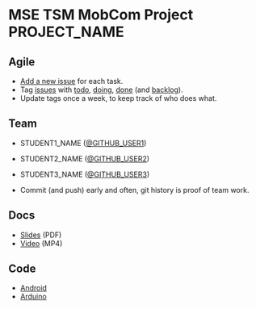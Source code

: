 # MSE TSM MobCom Project PROJECT_NAME

## Agile
* [Add a new issue](../../issues/new) for each task.
* Tag [issues](../../issues) with [todo](../../issues?q=is%3Aissue%20state%3Aopen%20label%3Atodo), [doing](../../issues?q=is%3Aissue%20state%3Aopen%20label%3Adoing), [done](../../issues?q=is%3Aissue%20state%3Aopen%20label%3Adone) (and [backlog](../../issues?q=is%3Aissue%20state%3Aopen%20label%3Abacklog)).
* Update tags once a week, to keep track of who does what.

## Team
* STUDENT1_NAME ([@GITHUB_USER1](https://github.com/GITHUB_USER1))
* STUDENT2_NAME ([@GITHUB_USER2](https://github.com/GITHUB_USER2))
* STUDENT3_NAME ([@GITHUB_USER3](https://github.com/GITHUB_USER3))

* Commit (and push) early and often, git history is proof of team work.

## Docs
* [Slides](Docs/Slides.pdf) (PDF)
* [Video](Docs/Video.mp4) (MP4)

## Code
* [Android](Android)
* [Arduino](Arduino)

